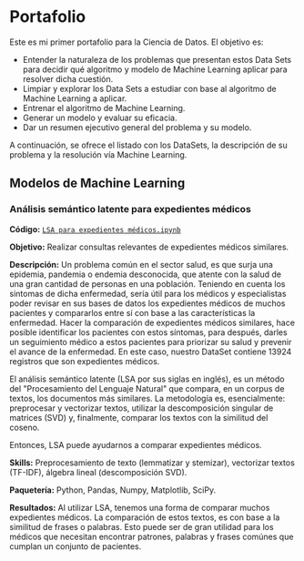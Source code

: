 # Portafolio

Este es mi primer portafolio para la Ciencia de Datos. El objetivo es:

- Entender la naturaleza de los problemas que presentan estos Data Sets para decidir qué algoritmo y modelo de Machine Learning aplicar para resolver dicha cuestión. 
- Limpiar y explorar los Data Sets a estudiar con base al algoritmo de Machine Learning a aplicar.
- Entrenar el algoritmo de Machine Learning.
- Generar un modelo y evaluar su eficacia.
- Dar un resumen ejecutivo general del problema y su modelo. 

A continuación, se ofrece el listado con los DataSets, la descripción de su problema y la resolución vía Machine Learning. 

## Modelos de Machine Learning

### Análisis semántico latente para expedientes médicos 
**Código:** [`LSA para expedientes médicos.ipynb`](https://github.com/tiannaparris/PortfolioProjects/blob/main/Analyzing%20the%20Factors%20Contributing%20to%20the%20Success%20of%20a%20Movie.ipynb)

**Objetivo:** Realizar consultas relevantes de expedientes médicos similares.

**Descripción:**
Un problema común en el sector salud, es que surja una epidemia, pandemia o endemia desconocida, que atente con la salud de una gran cantidad de personas en una población. Teniendo en cuenta los sintomas de dicha enfermedad, sería útil para los médicos y especialistas poder revisar en sus bases de datos los expedientes médicos de muchos pacientes y compararlos entre sí con base a las características la enfermedad. Hacer la comparación de expedientes médicos similares, hace posible identificar los pacientes con estos síntomas, para después, darles un seguimiento médico a estos pacientes para priorizar su salud y prevenir el avance de la enfermedad. En este caso, nuestro DataSet contiene 13924 registros que son expedientes médicos. 

El análisis semántico latente (LSA por sus siglas en inglés), es un método del "Procesamiento del Lenguaje Natural" que compara, en un corpus de textos, los documentos más similares. La metodología es, esencialmente: preprocesar y vectorizar textos, utilizar la descomposición singular de matrices
(SVD) y, finalmente, comparar los textos con la similitud del coseno. 

Entonces, LSA puede ayudarnos a comparar expedientes médicos. 

**Skills:** Preprocesamiento de texto (lemmatizar y stemizar), vectorizar textos (TF-IDF), álgebra lineal (descomposición SVD). 

**Paquetería:** Python, Pandas, Numpy, Matplotlib, SciPy.

**Resultados:** Al utilizar LSA, tenemos una forma de comparar muchos expedientes médicos. La comparación de estos textos, es con base a la similitud de frases o palabras. 
Esto puede ser de gran utilidad para los médicos que necesitan encontrar patrones, palabras y frases comúnes que cumplan un conjunto de pacientes. 



